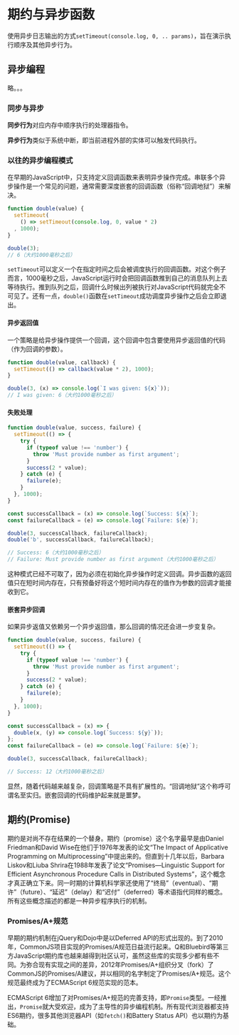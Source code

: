 # 期约与异步函数

使用异步日志输出的方式`setTimeout(console.log, 0, .. params)`，旨在演示执行顺序及其他异步行为。

## 异步编程

略。。。

### 同步与异步

**同步行为**对应内存中顺序执行的处理器指令。

**异步行为**类似于系统中断，即当前进程外部的实体可以触发代码执行。

### 以往的异步编程模式

在早期的JavaScript中，只支持定义回调函数来表明异步操作完成。串联多个异步操作是一个常见的问题，通常需要深度嵌套的回调函数（俗称“回调地狱”）来解决。
```js
function double(value) {
  setTimeout(
    () => setTimeout(console.log, 0, value * 2)
  , 1000);
}

double(3);
// 6（大约1000毫秒之后）
```

`setTimeout`可以定义一个在指定时间之后会被调度执行的回调函数。对这个例子而言，1000毫秒之后，JavaScript运行时会把回调函数推到自己的消息队列上去等待执行。推到队列之后，回调什么时候出列被执行对JavaScript代码就完全不可见了。还有一点，`double()`函数在`setTimeout`成功调度异步操作之后会立即退出。

#### 异步返回值

一个策略是给异步操作提供一个回调，这个回调中包含要使用异步返回值的代码（作为回调的参数）。
```js
function double(value, callback) {
  setTimeout(() => callback(value * 2), 1000);
}

double(3, (x) => console.log(`I was given: ${x}`));
// I was given: 6（大约1000毫秒之后）
```

#### 失败处理

```js
function double(value, success, failure) {
  setTimeout(() => {
    try {
      if (typeof value !== 'number') {
        throw 'Must provide number as first argument';
      }
      success(2 * value);
    } catch (e) {
      failure(e);
    }
  }, 1000);
}

const successCallback = (x) => console.log(`Success: ${x}`);
const failureCallback = (e) => console.log(`Failure: ${e}`);

double(3, successCallback, failureCallback);
double('b', successCallback, failureCallback);

// Success: 6（大约1000毫秒之后）
// Failure: Must provide number as first argument（大约1000毫秒之后）
```

这种模式已经不可取了，因为必须在初始化异步操作时定义回调。异步函数的返回值只在短时间内存在，只有预备好将这个短时间内存在的值作为参数的回调才能接收到它。

#### 嵌套异步回调

如果异步返值又依赖另一个异步返回值，那么回调的情况还会进一步变复杂。
```js
function double(value, success, failure) {
  setTimeout(() => {
    try {
      if (typeof value !== 'number') {
        throw 'Must provide number as first argument';
      }
      success(2 * value);
    } catch (e) {
      failure(e);
    }
  }, 1000);
}

const successCallback = (x) => {
  double(x, (y) => console.log(`Success: ${y}`));
};
const failureCallback = (e) => console.log(`Failure: ${e}`);

double(3, successCallback, failureCallback);

// Success: 12（大约1000毫秒之后）
```

显然，随着代码越来越复杂，回调策略是不具有扩展性的。“回调地狱”这个称呼可谓名至实归。嵌套回调的代码维护起来就是噩梦。

## 期约(Promise)

期约是对尚不存在结果的一个替身。期约（promise）这个名字最早是由Daniel Friedman和David Wise在他们于1976年发表的论文“The Impact of Applicative Programming on Multiprocessing”中提出来的。但直到十几年以后，Barbara Liskov和Liuba Shrira在1988年发表了论文“Promises—Linguistic Support for Efficient Asynchronous Procedure Calls in Distributed Systems”，这个概念才真正确立下来。同一时期的计算机科学家还使用了“终局”（eventual）、“期许”（future）、“延迟”（delay）和“迟付”（deferred）等术语指代同样的概念。所有这些概念描述的都是一种异步程序执行的机制。

### Promises/A+规范

早期的期约机制在jQuery和Dojo中是以Deferred API的形式出现的。到了2010年，CommonJS项目实现的Promises/A规范日益流行起来。Q和Bluebird等第三方JavaScript期约库也越来越得到社区认可，虽然这些库的实现多少都有些不同。为弥合现有实现之间的差异，2012年Promises/A+组织分叉（fork）了CommonJS的Promises/A建议，并以相同的名字制定了Promises/A+规范。这个规范最终成为了ECMAScript 6规范实现的范本。

ECMAScript 6增加了对Promises/A+规范的完善支持，即`Promise`类型。一经推出，`Promise`就大受欢迎，成为了主导性的异步编程机制。所有现代浏览器都支持ES6期约，很多其他浏览器API（如`fetch()`和Battery Status API）也以期约为基础。